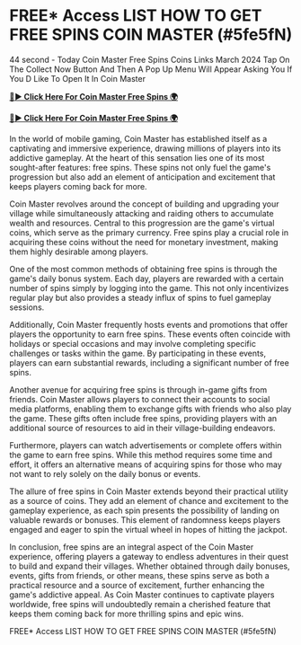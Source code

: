 # FREE* Access LIST HOW TO GET FREE SPINS COIN MASTER (#5fe5fN)

44 second - Today Coin Master Free Spins Coins Links March 2024 Tap On The Collect Now Button And Then A Pop Up Menu Will Appear Asking You If You D Like To Open It In Coin Master

[**🔴► Click Here For Coin Master Free Spins 🌍**](https://github.com/lejooam/Coin)

[**🔴► Click Here For Coin Master Free Spins 🌍**](https://github.com/lejooam/Coin)
 

In the world of mobile gaming, Coin Master has established itself as a captivating and immersive experience, drawing millions of players into its addictive gameplay. At the heart of this sensation lies one of its most sought-after features: free spins. These spins not only fuel the game's progression but also add an element of anticipation and excitement that keeps players coming back for more.

Coin Master revolves around the concept of building and upgrading your village while simultaneously attacking and raiding others to accumulate wealth and resources. Central to this progression are the game's virtual coins, which serve as the primary currency. Free spins play a crucial role in acquiring these coins without the need for monetary investment, making them highly desirable among players.

One of the most common methods of obtaining free spins is through the game's daily bonus system. Each day, players are rewarded with a certain number of spins simply by logging into the game. This not only incentivizes regular play but also provides a steady influx of spins to fuel gameplay sessions.

Additionally, Coin Master frequently hosts events and promotions that offer players the opportunity to earn free spins. These events often coincide with holidays or special occasions and may involve completing specific challenges or tasks within the game. By participating in these events, players can earn substantial rewards, including a significant number of free spins.

Another avenue for acquiring free spins is through in-game gifts from friends. Coin Master allows players to connect their accounts to social media platforms, enabling them to exchange gifts with friends who also play the game. These gifts often include free spins, providing players with an additional source of resources to aid in their village-building endeavors.

Furthermore, players can watch advertisements or complete offers within the game to earn free spins. While this method requires some time and effort, it offers an alternative means of acquiring spins for those who may not want to rely solely on the daily bonus or events.

The allure of free spins in Coin Master extends beyond their practical utility as a source of coins. They add an element of chance and excitement to the gameplay experience, as each spin presents the possibility of landing on valuable rewards or bonuses. This element of randomness keeps players engaged and eager to spin the virtual wheel in hopes of hitting the jackpot.

In conclusion, free spins are an integral aspect of the Coin Master experience, offering players a gateway to endless adventures in their quest to build and expand their villages. Whether obtained through daily bonuses, events, gifts from friends, or other means, these spins serve as both a practical resource and a source of excitement, further enhancing the game's addictive appeal. As Coin Master continues to captivate players worldwide, free spins will undoubtedly remain a cherished feature that keeps them coming back for more thrilling spins and epic wins.

FREE* Access LIST HOW TO GET FREE SPINS COIN MASTER (#5fe5fN)
